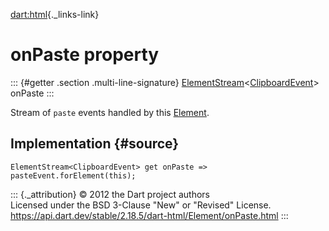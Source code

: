 [dart:html](../../dart-html/dart-html-library){._links-link}

onPaste property
================

::: {#getter .section .multi-line-signature}
[ElementStream](../elementstream-class)\<[ClipboardEvent](../clipboardevent-class)\>
onPaste
:::

Stream of `paste` events handled by this [Element](../element-class).

Implementation {#source}
--------------

``` {.language-dart data-language="dart"}
ElementStream<ClipboardEvent> get onPaste => pasteEvent.forElement(this);
```

::: {._attribution}
© 2012 the Dart project authors\
Licensed under the BSD 3-Clause \"New\" or \"Revised\" License.\
<https://api.dart.dev/stable/2.18.5/dart-html/Element/onPaste.html>
:::
